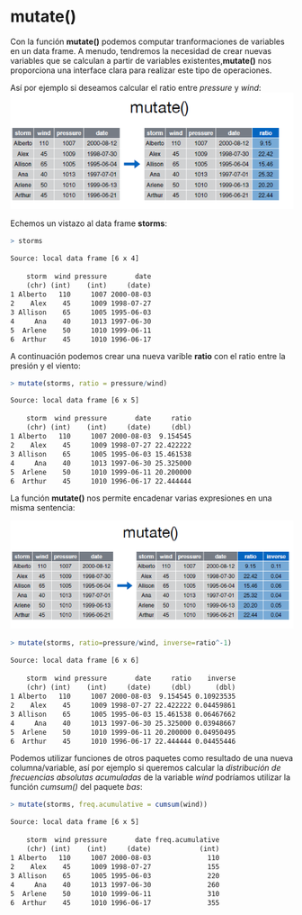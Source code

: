 
# mutate()

Con la función __mutate()__ podemos computar tranformaciones de variables en un data frame. A menudo, tendremos la necesidad de crear nuevas variables que se calculan a partir de variables existentes,__mutate()__ nos proporciona una interface clara para realizar este tipo de operaciones.  


Así por ejemplo si deseamos calcular el ratio entre _pressure_ y _wind_:  
![](mutate.PNG)  

Echemos un vistazo al data frame __storms__:



```r
> storms
```

```
Source: local data frame [6 x 4]

    storm  wind pressure       date
    (chr) (int)    (int)     (date)
1 Alberto   110     1007 2000-08-03
2    Alex    45     1009 1998-07-27
3 Allison    65     1005 1995-06-03
4     Ana    40     1013 1997-06-30
5  Arlene    50     1010 1999-06-11
6  Arthur    45     1010 1996-06-17
```

A continuación podemos crear una nueva varible __ratio__ con el ratio entre la presión y el viento:  


```r
> mutate(storms, ratio = pressure/wind)
```

```
Source: local data frame [6 x 5]

    storm  wind pressure       date     ratio
    (chr) (int)    (int)     (date)     (dbl)
1 Alberto   110     1007 2000-08-03  9.154545
2    Alex    45     1009 1998-07-27 22.422222
3 Allison    65     1005 1995-06-03 15.461538
4     Ana    40     1013 1997-06-30 25.325000
5  Arlene    50     1010 1999-06-11 20.200000
6  Arthur    45     1010 1996-06-17 22.444444
```


La función __mutate()__ nos permite encadenar varias expresiones en una misma sentencia: 

![](mutate1.PNG)  




```r
> mutate(storms, ratio=pressure/wind, inverse=ratio^-1)
```

```
Source: local data frame [6 x 6]

    storm  wind pressure       date     ratio    inverse
    (chr) (int)    (int)     (date)     (dbl)      (dbl)
1 Alberto   110     1007 2000-08-03  9.154545 0.10923535
2    Alex    45     1009 1998-07-27 22.422222 0.04459861
3 Allison    65     1005 1995-06-03 15.461538 0.06467662
4     Ana    40     1013 1997-06-30 25.325000 0.03948667
5  Arlene    50     1010 1999-06-11 20.200000 0.04950495
6  Arthur    45     1010 1996-06-17 22.444444 0.04455446
```


Podemos utilizar funciones de otros paquetes como resultado de una nueva columna/variable, así por ejemplo si queremos calcular la _distribución de frecuencias absolutas acumuladas_ de la variable _wind_ podríamos utilizar la función _cumsum()_ del paquete _bas_:  



```r
> mutate(storms, freq.acumulative = cumsum(wind))
```

```
Source: local data frame [6 x 5]

    storm  wind pressure       date freq.acumulative
    (chr) (int)    (int)     (date)            (int)
1 Alberto   110     1007 2000-08-03              110
2    Alex    45     1009 1998-07-27              155
3 Allison    65     1005 1995-06-03              220
4     Ana    40     1013 1997-06-30              260
5  Arlene    50     1010 1999-06-11              310
6  Arthur    45     1010 1996-06-17              355
```




